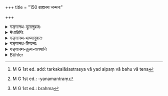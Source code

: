 +++
title = "150 ब्राह्मस्य जन्मनः"

+++

<details><summary>गङ्गानथ-मूलानुवादः</summary>

The Brāhmaṇa, who brings about his Vedic birth, and teaches him his duty,—even though he be a mere child,—becomes in law the father of the old man (whom he teaches).—(150)
</details>

<details><summary>मेधातिथिः</summary>

ब्रह्मग्रहणार्थं जन्म **ब्राह्मम्** उपनयनं तस्य **कर्ता** । **स्वधर्मस्य शासिता** उपदेष्टा, वेदार्थव्याख्यानेन । स तादृशो **बालो ऽपि** ब्राह्मणो **वृद्धस्य** ज्येष्टस्य[^४०१] **पिता भवति** । पितृतुल्या तत्र वृत्तिः कर्तव्या ज्येष्ठेनापि । 


[^४०१]:
     M G 1st ed. add: tarkakalāśastrasya vā yad alpaṃ vā bahu vā tena

- <u>कथं</u> पुनः कनीयाञ् ज्येष्ठम् उपनयते । अष्टमे ह्य् उपनयनम् । यावच् च नाधीतश्रुतवेदस् तावन् नाचार्यकरणविधाव् अधिक्रियते । <u>एवं तर्हि</u> नोपनयनम् अत्र[^४०२] **ब्राह्म**[^४०३] जन्म, किं तर्हि स्वाध्यायग्रहणम् एव । तस्य **कर्ता** अध्यापयिता । **स्वधर्मस्य** वेदार्थस्य **शासिता** व्याख्याता **पिता भवति** । **धर्मतः** पितृधर्मास् तत्र कर्तव्याः । धर्मत इति धर्मनिमित्तं तत्र पितृत्वम् । न च ते धर्मा अध्यापकव्याख्यात्रोः पितृसंबन्धिनः सिद्धाः सन्ति । अतो विधीयते ब्राह्मणवत् क्षत्रिये वर्तितव्यम् इति ॥ २.१५० ॥


[^४०३]:
     M G 1st ed.: brahma


[^४०२]:
     M G 1st ed.: -yanamantraṃ
</details>

<details><summary>गङ्गानथ-भाष्यानुवादः</summary>

The ‘birth’ that is for the purpose of getting up the Veda is called ‘*Vedic birth*,’—*i.e*., the Initiatory Rite.—He who brings about this; and ‘*he who teaches him his duty*—instructs him in it, by expounding the meaning of Vedic texts,—such a Brāhmaṇa,—‘*even though he be a child*.’—becomes tho father of the old man. That is, even though the pupil be older in age, he should treat the teacher as his father.

*Question*.—“How can the younger man ‘initiate’ the older? Specially as
initiation is performed in the eighth year; and until one has duly learnt and studied the Veda, he is not entitled to act up to the injunction of ‘becoming a teacher.’”

*Answer*.—Well, in that case, we can take the term ‘*Vedic birth*’ to
mean not necessarily the Initiatory Ṛte, but only the getting up of the Veda. *One who* ‘*brings about*’ this—*i.e*., the *Teacher*,—and ‘*he who teaches*’—expounds—‘*him his duty*’—*i. e*., the meaning of the Vedic texts,—‘*becomes his father*.’

‘*In law*;’—this means that the treatment of the father should be accorded to him; so that what the phrase ‘*in law*’ means is that the parental character of the teacher is based upon the treatment accorded to him. The ‘treatment of the father’ has not yet been declared as to be accorded to the teacher and the expounder; hence it has been laid down here; in the same manner as the injunction that ‘the Kṣatriya should be treated as the Brāhmaṇa.’—(150)
</details>

<details><summary>गङ्गानथ-टिप्पन्यः</summary>

This verse is quoted in *Madanapārijāta* (p. 31);—in *Parāśaramādhava*
(Ācāra, p. 305) in support of the view that when a boy teaches an old
man, the former is his superior;—and in *Vīramitrodaya* (Saṃskāra, p.
480).
</details>

<details><summary>गङ्गानथ-तुल्य-वाक्यानि</summary>

**(verse 150-154)  
**

*Baudhāyana-Dharmasūtra*, 2-48.—‘This is found in the case of the infant
Āṅgirasa.’

*Sūtasaṃhitā*, 6-31.—‘To regard the Teacher as a *child* or a *human
being* or an *uncultured person*,—is the result of ignorance.’

*Gautama-Dharmasūtra*, 6.22-23.—‘Learning is superior to all; since it
forms the very basis of Dharma.’

*Viṣṇu-smṛti* (Parāśaramādhava, p. 305).—‘One should behave towards the
Teacher,—be he a child or of the same age as oneself,—as towards the
Guru.’
</details>

<details><summary>Bühler</summary>

150	That Brahmana who is the giver of the birth for the sake of the Veda and the teacher of the prescribed duties becomes by law the father of an aged man, even though he himself be a child.
</details>
